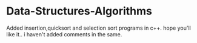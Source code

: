 # Data-Structures-Algorithms

  Added insertion,quicksort and selection sort programs in c++. hope you'll like it..
  i haven't added comments in the same.
